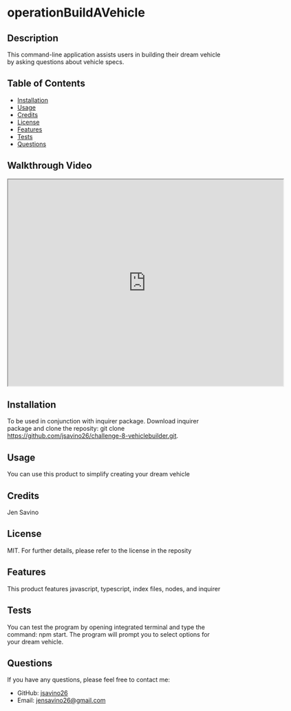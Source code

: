  # operationBuildAVehicle
  
  
  ## Description
  This command-line application assists users in building their dream vehicle by asking questions about vehicle specs. 
  
  ## Table of Contents
  - [Installation](#installation)
  - [Usage](#usage)
  - [Credits](#credits)
  - [License](#license)
  - [Features](#features)
  - [Tests](#tests)
  - [Questions](#questions)

  ## Walkthrough Video
 <iframe src="https://drive.google.com/file/d/108n5YwVNQhv_wOGbqBPJrg4Flw5_1-9R/preview" width="640" height="480"></iframe>
  
  ## Installation
  To be used in conjunction with inquirer package. Download inquirer package and clone the reposity: git clone https://github.com/jsavino26/challenge-8-vehiclebuilder.git. 
  
  ## Usage
  You can use this product to simplify creating your dream vehicle
  
  ## Credits
  Jen Savino
  
  ## License
  MIT. For further details, please refer to the license in the reposity
  
  ## Features
  This product features javascript, typescript, index files, nodes, and inquirer	
  
  ## Tests
  You can test the program by opening integrated terminal and type the command: npm start. The program will prompt you to select options for your dream vehicle.
  
  ## Questions
  If you have any questions, please feel free to contact me:
  
  - GitHub: [jsavino26](https://github.com/jsavino26)
  - Email: jensavino26@gmail.com